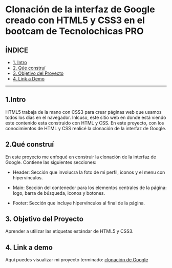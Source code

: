 # Clonación de la interfaz de Google creado con HTML5 y CSS3 en el bootcam de Tecnolochicas PRO


## **ÍNDICE**

* [1. Intro](https://github.com/AlondraRdz01/clonacion_google/edit/main/README.md#1intro)
* [2. Qúe construí](https://github.com/AlondraRdz01/clonacion_google/edit/main/README.md#2qu%C3%A9-constru%C3%AD)
* [3. Objetivo del Proyecto](https://github.com/AlondraRdz01/clonacion_google/edit/main/README.md#3-objetivo-del-proyecto)
* [4. Link a Demo](#https://github.com/AlondraRdz01/clonacion_google/edit/main/README.md#4-link-a-demo)

****

## 1.Intro
HTML5 trabaja de la mano con CSS3 para crear páginas web que usamos todos los días en el navegador. Inlcuso, este sitio web en donde está viendo este contenido esta construido con HTML y CSS. En este proyecto, con los conocimientos de HTML y CSS realicé la clonación de la interfaz de Google.

## 2.Qué construí
En este proyecto me enfoqué en construir la clonación de la interfaz de Google.
Contiene las siguientes secciones: 

* Header: Sección que involucra la foto de mi perfil, iconos y el menu con hipervínculos.

* Main: Sección del contenedor para los elementos centrales de la página: logo, barra de búsqueda, iconos y botones. 

* Footer: Sección que incluye hipervínculos al final de la página. 

## 3. Objetivo del Proyecto
Aprender a utilizar las etiquetas estándar de HTML5 y CSS3.

## 4. Link a demo
Aquí puedes visualizar mi proyecto terminado: [clonación de Google](#)
